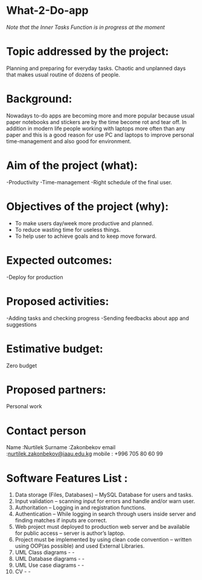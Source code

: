 # What-2-Do-app
  *Note that the Inner Tasks Function is in progress at the moment*
# Topic addressed by the project:
  Planning and preparing for everyday tasks.
  Chaotic and unplanned days that makes usual routine of dozens of people. 

# Background:
Nowadays to-do apps are becoming more and more popular because usual paper notebooks and stickers are by the time become rot and tear   off. In addition in modern life people working with laptops more often than any paper and this is a good reason for use PC and laptops   to improve personal time-management and also good for environment.
  
# Aim of the project (what):
  -Productivity
  -Time-management
  -Right schedule of the final user.
  
# Objectives of the project (why):
- To make users day/week more productive and planned.
- To reduce wasting time for useless things.
- To help user to achieve goals and to keep move forward.

# Expected outcomes:
  -Deploy for production
	
# Proposed activities:
 -Adding tasks and checking progress
 -Sending feedbacks about app and suggestions

# Estimative budget:
  Zero budget
  
# Proposed partners:
  Personal work
  
# Contact person
  Name      :Nurtilek
  Surname   :Zakonbekov
  email     :nurtilek.zakonbekov@iaau.edu.kg
  mobile    : +996 705 80 60 99

# Software Features List  :
1.	Data storage (Files, Databases) – MySQL Database for users and tasks.
2.	Input validation – scanning input for errors and handle and/or warn user.
3.	Authoritation – Logging in and registration functions.
4.	Authentication – While logging in search through users inside server and finding matches if inputs are correct.
5.	Web project must deployed to production web server and be available for public access – server is author’s laptop.
6.	Project must be implemented by using clean code convention – written using OOP(as possible) and used External Libraries.
7.	UML Class diagrams - - 
8.	UML Database diagrams - -
9.	UML Use case diagrams - -
10.	CV - -
